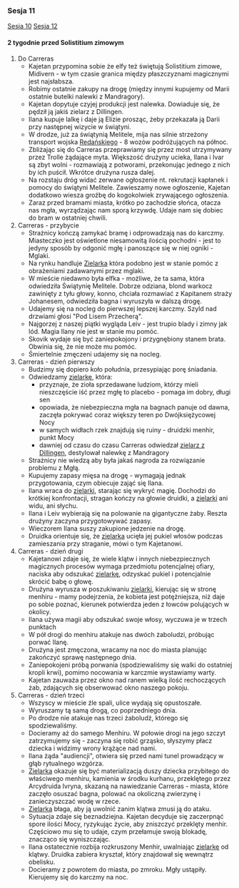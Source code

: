 ### Sesja 11
[Sesja 10](#sesja-10) [Sesja 12](#sesja-12)
#### 2 tygodnie przed Solistitium zimowym
1. Do Carreras
    - Kajetan przypomina sobie że elfy też świętują Solistitium zimowe, Midivern - w tym czasie granica między płaszczyznami magicznymi jest najsłabsza.
    - Robimy ostatnie zakupy na drogę (między innymi kupujemy od Marii ostatnie butelki nalewki z Mandragory).
    - Kajetan dopytuje czyjej produkcji jest nalewka. Dowiaduje się, że pędził ją jakiś zielarz z Dillingen.
    - Ilana kupuje lalkę i daje ją Elizie prosząc, żeby przekazała ją Darii przy następnej wizycie w świątyni.
    - W drodze, już za świątynią Melitele, mija nas silnie strzeżony transport wojska [Redańskiego](Redania) - 8 wozów podróżujących na północ.
    - Zbliżając się do Carreras przeprawiamy się przez most utrzymywany przez Trolle żądające myta. Większość drużyny ucieka, Ilana i Ivar są zbyt wolni - rozmawiają z potworami, przekonując jednego z nich by ich puścił. Wkrótce drużyna rusza dalej.
    - Na rozstaju dróg widać zerwane ogłoszenie nt. rekrutacji kapłanek i pomocy do świątyni Melitele. Zawieszamy nowe ogłoszenie, Kajetan dodatkowo wiesza groźbę do kogokolwiek zrywającego ogłoszenia.
    - Zaraz przed bramami miasta, krótko po zachodzie słońca, otacza nas mgła, wyrządzając nam sporą krzywdę. Udaje nam się dobiec do bram w ostatniej chwili.
2. Carreras - przybycie
    - Strażnicy kończą zamykać bramę i odprowadzają nas do karczmy. Miasteczko jest oświetlone niesamowitą ilością pochodni - jest to jedyny sposób by odgonić mgłę i panoszące się w niej ogniki - Mglaki.
    - Na rynku handluje [Zielarka](Esme) która podobno jest w stanie pomóc z obrażeniami zadawanymi przez mglaki.
    - W mieście niedawno była elfka - możliwe, że ta sama, która odwiedziła Świątynię Melitele. Dobrze odziana, blond warkocz zawinięty z tyłu głowy, konno, chciała rozmawiać z Kapitanem straży Johanesem, odwiedziła bagna i wyruszyła w dalszą drogę.
    - Udajemy się na nocleg do pierwszej lepszej karczmy. Szyld nad drzwiami głosi "Pod Lisem Przecherą".
    - Najgorzej z naszej piątki wygląda Leiv - jest trupio blady i zimny jak lód. Magia Ilany nie jest w stanie mu pomóc. 
    - Skovik wydaje się być zaniepokojony i przygnębiony stanem brata. Obwinia się, że nie może mu pomóc.
    - Śmiertelnie zmęczeni udajemy się na nocleg.
2. Carreras - dzień pierwszy
    - Budzimy się dopiero koło południa, przesypiając porę śniadania.
    - Odwiedzamy [zielarkę](Esme), która:
        - przyznaje, że zioła sprzedawane ludziom, którzy mieli nieszczęście iść przez mgłę to placebo - pomaga im dobry, długi sen
        - opowiada, że niebezpieczna mgła na bagnach panuje od dawna, zaczęła pokrywać coraz większy teren po Dwójksiężycowej Nocy
        - w samych widłach rzek znajdują się ruiny - druidzki menhir, punkt Mocy
        - dawniej od czasu do czasu Carreras odwiedzał [zielarz z Dillingen](Regis), destylował nalewkę z Mandragory
    - Strażnicy nie wiedzą aby była jakaś nagroda za rozwiązanie problemu z Mgłą.
    - Kupujemy zapasy mięsa na drogę - wymagają jednak przygotowania, czym obiecuje zająć się Ilana.
    - Ilana wraca do [zielarki](Esme), starając się wykryć magię. Dochodzi do krótkiej konfrontacji, stragan kończy na głowie druidki, a [zielarki](Esme) ani widu, ani słychu.
    - Ilana i Leiv wybierają się na polowanie na gigantyczne żaby. Reszta drużyny zaczyna przygotowywać zapasy.
    - Wieczorem Ilana suszy zakupione jedzenie na drogę.
    - Druidka orientuje się, że [zielarka](Esme) ucięła jej pukiel włosów podczas zamieszania przy straganie, mówi o tym Kajetanowi.
2. Carreras - dzień drugi
    - Kajetanowi zdaje się, że wiele klątw i innych niebezpiecznych magicznych procesów wymaga przedmiotu potencjalnej ofiary, naciska aby odszukać [zielarkę](Esme), odzyskać pukiel i potencjalnie skrócić babę o głowę.
    - Drużyna wyrusza w poszukiwaniu [zielarki](Esme), kierując się w stronę menhiru - mamy podejrzenia, że kobieta jest potężniejsza, niż daje po sobie poznać, kierunek potwierdza jeden z łowców polujących w okolicy.
    - Ilana używa magii aby odszukać swoje włosy, wyczuwa je w trzech punktach
    - W pół drogi do menhiru atakuje nas dwóch żaboludzi, próbując porwać Ilanę.
    - Drużyna jest zmęczona, wracamy na noc do miasta planując zakończyć sprawę następnego dnia.
    - Zaniepokojeni próbą porwania (spodziewaliśmy się walki do ostatniej kropli krwi), pomimo nocowania w karczmie wystawiamy warty.
    - Kajetan zauważa przez okno nad ranem wielką ilość rechoczących żab, zdających się obserwować okno naszego pokoju.
2. Carreras - dzień trzeci
    - Wszyscy w mieście źle spali, ulice wydają się opustoszałe.
    - Wyruszamy tą samą drogą, co poprzedniego dnia.
    - Po drodze nie atakuje nas trzeci żaboludź, którego się spodziewaliśmy.
    - Docieramy aż do samego Menhiru. W połowie drogi na jego szczyt zatrzymujemy się - zaczyna się robić grząsko, słyszymy płacz dziecka i widzimy wrony krążące nad nami.
    - Ilana żąda "audiencji", otwiera się przed nami tunel prowadzący w głąb rytualnego wzgórza.
    - [Zielarka](Esme) okazuje się być materializacją duszy dziecka przybitego do właściwego menhiru, kamienia w środku kurhanu, przeklętego przez Arcydruida Ivryna, skazaną na nawiedzanie Carreras - miasta, które zaczęło osuszać bagna, polować na okoliczną zwierzynę i zanieczyszczać wodę w rzece.
    - [Zielarka](Esme) błaga, aby ją uwolnić zanim klątwa zmusi ją do ataku.
    - Sytuacja zdaje się beznadziejna. Kajetan decyduje się zaczerpnąć spore ilości Mocy, ryzykując życie, aby zniszczyć przeklęty menhir. Częściowo mu się to udaje, czym przełamuje swoją blokadę, znacząco się wyniszczając.
    - Ilana ostatecznie rozbija rozkruszony Menhir, uwalniając [zielarkę](Esme) od klątwy. Druidka zabiera kryształ, który znajdował się wewnątrz obelisku.
    - Docieramy z powrotem do miasta, po zmroku. Mgły ustąpiły. Kierujemy się do karczmy na noc.